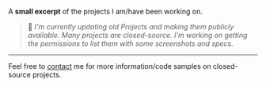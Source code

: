 A **small excerpt** of the projects I am/have been working on.

> :construction:
> _I'm currently updating old Projects and making them publicly available. Many projects are closed-source._
> _I'm working on getting the permissions to list them with some screenshots and specs._
---
Feel free to [contact](/contact) me for more information/code samples on closed-source projects.